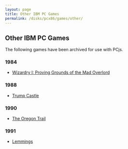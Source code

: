 ```yaml
---
layout: page
title: Other IBM PC Games
permalink: /disks/pcx86/games/other/
---
```


Other IBM PC Games
------------------

The following games have been archived for use with PCjs.

### 1984

* [Wizardry I: Proving Grounds of the Mad Overlord](1984/wizardry1/)

### 1988

* [Trump Castle](1988/trump_castle/)

### 1990

* [The Oregon Trail](1990/oregon_trail/)

### 1991

* [Lemmings](1991/lemmings/)
